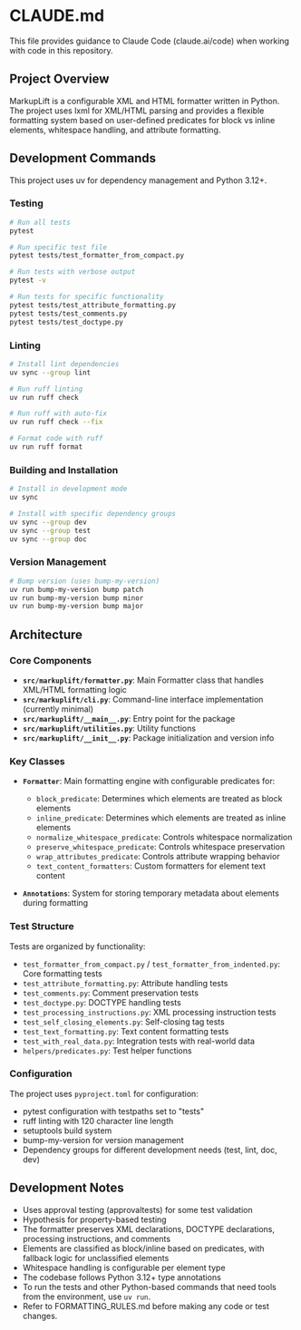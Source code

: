 # CLAUDE.md

This file provides guidance to Claude Code (claude.ai/code) when working with code in this repository.

## Project Overview

MarkupLift is a configurable XML and HTML formatter written in Python. The project uses lxml for XML/HTML parsing and provides a flexible formatting system based on user-defined predicates for block vs inline elements, whitespace handling, and attribute formatting.

## Development Commands

This project uses uv for dependency management and Python 3.12+.

### Testing
```bash
# Run all tests
pytest

# Run specific test file
pytest tests/test_formatter_from_compact.py

# Run tests with verbose output
pytest -v

# Run tests for specific functionality
pytest tests/test_attribute_formatting.py
pytest tests/test_comments.py
pytest tests/test_doctype.py
```

### Linting
```bash
# Install lint dependencies
uv sync --group lint

# Run ruff linting
uv run ruff check

# Run ruff with auto-fix
uv run ruff check --fix

# Format code with ruff
uv run ruff format
```

### Building and Installation
```bash
# Install in development mode
uv sync

# Install with specific dependency groups
uv sync --group dev
uv sync --group test
uv sync --group doc
```

### Version Management
```bash
# Bump version (uses bump-my-version)
uv run bump-my-version bump patch
uv run bump-my-version bump minor
uv run bump-my-version bump major
```

## Architecture

### Core Components

- **`src/markuplift/formatter.py`**: Main Formatter class that handles XML/HTML formatting logic
- **`src/markuplift/cli.py`**: Command-line interface implementation (currently minimal)
- **`src/markuplift/__main__.py`**: Entry point for the package
- **`src/markuplift/utilities.py`**: Utility functions
- **`src/markuplift/__init__.py`**: Package initialization and version info

### Key Classes

- **`Formatter`**: Main formatting engine with configurable predicates for:
  - `block_predicate`: Determines which elements are treated as block elements
  - `inline_predicate`: Determines which elements are treated as inline elements
  - `normalize_whitespace_predicate`: Controls whitespace normalization
  - `preserve_whitespace_predicate`: Controls whitespace preservation
  - `wrap_attributes_predicate`: Controls attribute wrapping behavior
  - `text_content_formatters`: Custom formatters for element text content

- **`Annotations`**: System for storing temporary metadata about elements during formatting

### Test Structure

Tests are organized by functionality:
- `test_formatter_from_compact.py` / `test_formatter_from_indented.py`: Core formatting tests
- `test_attribute_formatting.py`: Attribute handling tests
- `test_comments.py`: Comment preservation tests
- `test_doctype.py`: DOCTYPE handling tests
- `test_processing_instructions.py`: XML processing instruction tests
- `test_self_closing_elements.py`: Self-closing tag tests
- `test_text_formatting.py`: Text content formatting tests
- `test_with_real_data.py`: Integration tests with real-world data
- `helpers/predicates.py`: Test helper functions

### Configuration

The project uses `pyproject.toml` for configuration:
- pytest configuration with testpaths set to "tests"
- ruff linting with 120 character line length
- setuptools build system
- bump-my-version for version management
- Dependency groups for different development needs (test, lint, doc, dev)

## Development Notes

- Uses approval testing (approvaltests) for some test validation
- Hypothesis for property-based testing
- The formatter preserves XML declarations, DOCTYPE declarations, processing instructions, and comments
- Elements are classified as block/inline based on predicates, with fallback logic for unclassified elements
- Whitespace handling is configurable per element type
- The codebase follows Python 3.12+ type annotations
- To run the tests and other Python-based commands that need tools from the environment, use `uv run`.
- Refer to FORMATTING_RULES.md before making any code or test changes.